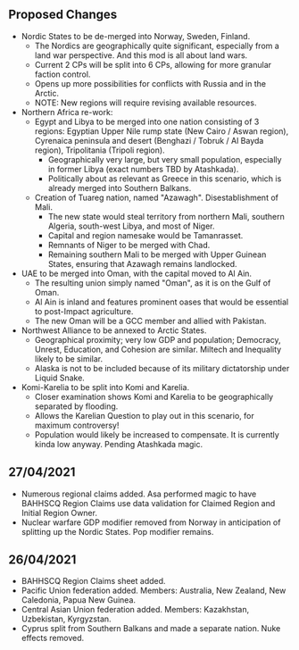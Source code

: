 ## Proposed Changes
- Nordic States to be de-merged into Norway, Sweden, Finland.
  - The Nordics are geographically quite significant, especially from a land war perspective. And this mod is all about land wars.
  - Current 2 CPs will be split into 6 CPs, allowing for more granular faction control.
  - Opens up more possibilities for conflicts with Russia and in the Arctic.
  - NOTE: New regions will require revising available resources.
- Northern Africa re-work:
  - Egypt and Libya to be merged into one nation consisting of 3 regions: Egyptian Upper Nile rump state (New Cairo / Aswan region), Cyrenaica peninsula and desert (Benghazi / Tobruk / Al Bayda region), Tripolitania (Tripoli region).
    - Geographically very large, but very small population, especially in former Libya (exact numbers TBD by Atashkada).
    - Politically about as relevant as Greece in this scenario, which is already merged into Southern Balkans.
  - Creation of Tuareg nation, named "Azawagh". Disestablishment of Mali.
    - The new state would steal territory from northern Mali, southern Algeria, south-west Libya, and most of Niger.
    - Capital and region namesake would be Tamanrasset.
    - Remnants of Niger to be merged with Chad.
    - Remaining southern Mali to be merged with Upper Guinean States, ensuring that Azawagh remains landlocked.
- UAE to be merged into Oman, with the capital moved to Al Ain.
  - The resulting union simply named "Oman", as it is on the Gulf of Oman.
  - Al Ain is inland and features prominent oases that would be essential to post-Impact agriculture.
  - The new Oman will be a GCC member and allied with Pakistan.
- Northwest Alliance to be annexed to Arctic States.
  - Geographical proximity; very low GDP and population; Democracy, Unrest, Education, and Cohesion are similar. Miltech and Inequality likely to be similar.
  - Alaska is not to be included because of its military dictatorship under Liquid Snake.
- Komi-Karelia to be split into Komi and Karelia.
  - Closer examination shows Komi and Karelia to be geographically separated by flooding.
  - Allows the Karelian Question to play out in this scenario, for maximum controversy!
  - Population would likely be increased to compensate. It is currently kinda low anyway. Pending Atashkada magic.



## 27/04/2021
- Numerous regional claims added. Asa performed magic to have BAHHSCQ Region Claims use data validation for Claimed Region and Initial Region Owner.
- Nuclear warfare GDP modifier removed from Norway in anticipation of splitting up the Nordic States. Pop modifier remains.

## 26/04/2021
- BAHHSCQ Region Claims sheet added.
- Pacific Union federation added. Members: Australia, New Zealand, New Caledonia, Papua New Guinea.
- Central Asian Union federation added. Members: Kazakhstan, Uzbekistan, Kyrgyzstan.
- Cyprus split from Southern Balkans and made a separate nation. Nuke effects removed.

